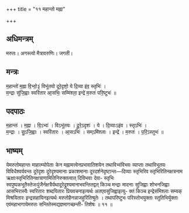 +++
title = "११ महान्तो मह्ना"

+++
## अधिमन्त्रम्
मरुतः। अगस्त्यो मैत्रावरुणिः। जगती।

## मन्त्रः
म॒हान्तो॑ म॒ह्ना वि॒भ्वो॒३॒॑ विभू॑तयो दूरे॒दृशो॒ ये दि॒व्या इ॑व॒ स्तृभिः॑ ।  
म॒न्द्राः सु॑जि॒ह्वाः स्वरि॑तार आ॒सभिः॒ सम्मि॑श्ला॒ इन्द्रे॑ म॒रुतः॑ परि॒ष्टुभः॑ ॥

## पदपाठः
म॒हान्तः॑ । म॒ह्ना । वि॒ऽभ्वः॑ । विऽभू॑तयः । दू॒रे॒ऽदृशः॑ । ये । दि॒व्याःऽइ॑व । स्तृऽभिः॑ ।  
म॒न्द्राः । सु॒ऽजि॒ह्वाः । स्वरि॑तारः । आ॒सऽभिः॑ । सम्ऽमि॑श्लाः । इन्द्रे॑ । म॒रुतः॑ । प॒रि॒ऽस्तुभः॑ ॥

## भाष्यम्
येमरुतोमहान्तः माहात्म्योपेताः केन मह्नामत्त्वेनप्रभावातिशयेन तथाविभ्वंविभवः व्याप्ताः तथाविभूतयः विविधैश्वर्यवन्तः दूरेदृशः दूरेदृश्यमानाः प्रकाशमानाः दूरदर्शनेदृष्टान्तः—दिव्याः स्तृभिरिव स्तृभिरितिनक्षत्रनाम ऋक्षाःस्तृभिरितिनक्षत्राणामितिनिरुक्तत्वात् दिविभवाः देवा- स्तृभिः स्वपुष्पकभूतैस्तेजःपुंजैर्नक्षत्रैर्यथादूरेद्रुश्यमानाभवन्तितद्वत् किञ्च मन्द्राः मादनाः सुजिह्वाः शोभनजिह्वाः आसभिरास्यैः स्वरितारः शब्दयितारः प्रियवचनाइत्यर्थः अतएवसुजिह्वाइत्यु- क्तं किञ्च इन्द्रेसंमिश्लाः सम्यक् मिश्रयितारः इन्द्रसहायिनइत्यर्थः मरुतोहैनन्नाजहुरितिश्रुतेः । तथापरिष्टुभः परिस्तोभयुक्ताः स्तुतिभिर्युक्ताः एवंमहाभागायेमरुतः सन्तितेस्मद्यज्ञमागच्छन्ती- तिशेषः ॥ ११ ॥